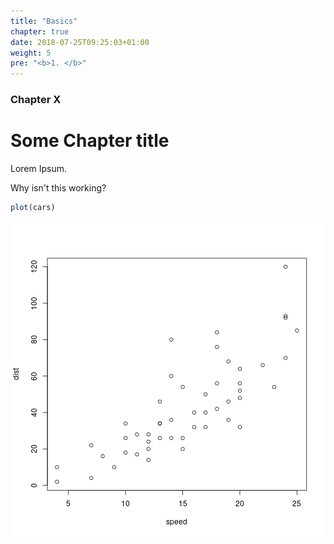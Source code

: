 ```yaml
---
title: "Basics"
chapter: true
date: 2018-07-25T09:25:03+01:00
weight: 5
pre: "<b>1. </b>"
---
```


### Chapter X

# Some Chapter title

Lorem Ipsum.

Why isn't this working?


```r
plot(cars)
```

![plot of chunk unnamed-chunk-1](figure/unnamed-chunk-1-1.png)

